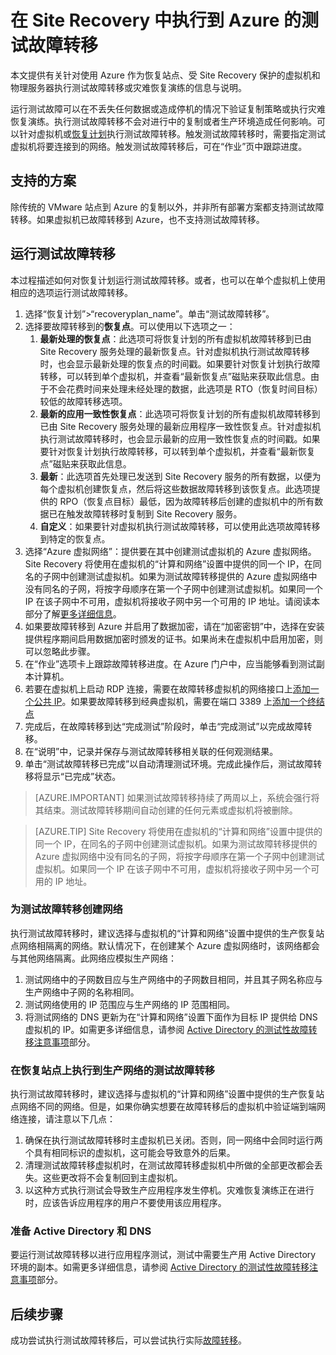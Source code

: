 <properties
    pageTitle="在 Site Recovery 中执行到 Azure 的测试故障转移 | Azure"
    description="Azure Site Recovery 可以协调虚拟机和物理服务器的复制、故障转移与恢复。了解有关故障转移到 Azure 或辅助数据中心的信息。"
    services="site-recovery"
    documentationcenter=""
    author="prateek9us"
    manager="gauravd"
    editor="" />
<tags
    ms.assetid="44813a48-c680-4581-a92e-cecc57cc3b1e"
    ms.service="site-recovery"
    ms.devlang="na"
    ms.topic="article"
    ms.tgt_pltfrm="na"
    ms.workload="storage-backup-recovery"
    ms.date="1/09/2017"
    wacn.date="02/10/2017"
    ms.author="pratshar" />  


# 在 Site Recovery 中执行到 Azure 的测试故障转移

本文提供有关针对使用 Azure 作为恢复站点、受 Site Recovery 保护的虚拟机和物理服务器执行测试故障转移或灾难恢复演练的信息与说明。


运行测试故障可以在不丢失任何数据或造成停机的情况下验证复制策略或执行灾难恢复演练。执行测试故障转移不会对进行中的复制或者生产环境造成任何影响。可以针对虚拟机或[恢复计划](/documentation/articles/site-recovery-create-recovery-plans/)执行测试故障转移。触发测试故障转移时，需要指定测试虚拟机将要连接到的网络。触发测试故障转移后，可在“作业”页中跟踪进度。


## 支持的方案
除传统的 VMware 站点到 Azure 的复制以外，并非所有部署方案都支持测试故障转移。如果虚拟机已故障转移到 Azure，也不支持测试故障转移。


## 运行测试故障转移
本过程描述如何对恢复计划运行测试故障转移。或者，也可以在单个虚拟机上使用相应的选项运行测试故障转移。

1. 选择“恢复计划”>“recoveryplan\_name”。单击“测试故障转移”。
1. 选择要故障转移到的**恢复点**。可以使用以下选项之一：
	1.  **最新处理的恢复点**：此选项可将恢复计划的所有虚拟机故障转移到已由 Site Recovery 服务处理的最新恢复点。针对虚拟机执行测试故障转移时，也会显示最新处理的恢复点的时间戳。如果要针对恢复计划执行故障转移，可以转到单个虚拟机，并查看“最新恢复点”磁贴来获取此信息。由于不会花费时间来处理未经处理的数据，此选项是 RTO（恢复时间目标）较低的故障转移选项。
	1.    **最新的应用一致性恢复点**：此选项可将恢复计划的所有虚拟机故障转移到已由 Site Recovery 服务处理的最新应用程序一致性恢复点。针对虚拟机执行测试故障转移时，也会显示最新的应用一致性恢复点的时间戳。如果要针对恢复计划执行故障转移，可以转到单个虚拟机，并查看“最新恢复点”磁贴来获取此信息。
	1.    **最新**：此选项首先处理已发送到 Site Recovery 服务的所有数据，以便为每个虚拟机创建恢复点，然后将这些数据故障转移到该恢复点。此选项提供的 RPO（恢复点目标）最低，因为故障转移后创建的虚拟机中的所有数据已在触发故障转移时复制到 Site Recovery 服务。
	1.	**自定义**：如果要针对虚拟机执行测试故障转移，可以使用此选项故障转移到特定的恢复点。
1. 选择“Azure 虚拟网络”：提供要在其中创建测试虚拟机的 Azure 虚拟网络。Site Recovery 将使用在虚拟机的“计算和网络”设置中提供的同一个 IP，在同名的子网中创建测试虚拟机。如果为测试故障转移提供的 Azure 虚拟网络中没有同名的子网，将按字母顺序在第一个子网中创建测试虚拟机。如果同一个 IP 在该子网中不可用，虚拟机将接收子网中另一个可用的 IP 地址。请阅读本部分了解[更多详细信息](#creating-a-network-for-test-failover)。
1. 如果要故障转移到 Azure 并启用了数据加密，请在“加密密钥”中，选择在安装提供程序期间启用数据加密时颁发的证书。如果尚未在虚拟机中启用加密，则可以忽略此步骤。
1. 在“作业”选项卡上跟踪故障转移进度。在 Azure 门户中，应当能够看到测试副本计算机。
1. 若要在虚拟机上启动 RDP 连接，需要在故障转移虚拟机的网络接口上[添加一个公共 IP](/documentation/articles/site-recovery-monitoring-and-troubleshooting/#adding-a-public-ip-on-a-resource-manager-virtual-machine)。如果要故障转移到经典虚拟机，需要在端口 3389 上[添加一个终结点](/documentation/articles/virtual-machines-windows-classic-setup-endpoints/)
1. 完成后，在故障转移到达“完成测试”阶段时，单击“完成测试”以完成故障转移。
1. 在“说明”中，记录并保存与测试故障转移相关联的任何观测结果。
1. 单击“测试故障转移已完成”以自动清理测试环境。完成此操作后，测试故障转移将显示“已完成”状态。


> [AZURE.IMPORTANT]
如果测试故障转移持续了两周以上，系统会强行将其结束。测试故障转移期间自动创建的任何元素或虚拟机将被删除。
> 
> 


> [AZURE.TIP]
Site Recovery 将使用在虚拟机的“计算和网络”设置中提供的同一个 IP，在同名的子网中创建测试虚拟机。如果为测试故障转移提供的 Azure 虚拟网络中没有同名的子网，将按字母顺序在第一个子网中创建测试虚拟机。如果同一个 IP 在该子网中不可用，虚拟机将接收子网中另一个可用的 IP 地址。
>
> 


### 为测试故障转移创建网络 
执行测试故障转移时，建议选择与虚拟机的“计算和网络”设置中提供的生产恢复站点网络相隔离的网络。默认情况下，在创建某个 Azure 虚拟网络时，该网络都会与其他网络隔离。此网络应模拟生产网络：

1. 测试网络中的子网数目应与生产网络中的子网数目相同，并且其子网名称应与生产网络中子网的名称相同。
1. 测试网络使用的 IP 范围应与生产网络的 IP 范围相同。
1. 将测试网络的 DNS 更新为在“计算和网络”设置下面作为目标 IP 提供给 DNS 虚拟机的 IP。如需更多详细信息，请参阅 [Active Directory 的测试性故障转移注意事项](/documentation/articles/site-recovery-active-directory/#test-failover-considerations)部分。


### 在恢复站点上执行到生产网络的测试故障转移 
执行测试故障转移时，建议选择与虚拟机的“计算和网络”设置中提供的生产恢复站点网络不同的网络。但是，如果你确实想要在故障转移后的虚拟机中验证端到端网络连接，请注意以下几点：

1. 确保在执行测试故障转移时主虚拟机已关闭。否则，同一网络中会同时运行两个具有相同标识的虚拟机，这可能会导致意外的后果。
1. 清理测试故障转移虚拟机时，在测试故障转移虚拟机中所做的全部更改都会丢失。这些更改将不会复制回到主虚拟机。
1. 以这种方式执行测试会导致生产应用程序发生停机。灾难恢复演练正在进行时，应该告诉应用程序的用户不要使用该应用程序。



### 准备 Active Directory 和 DNS
要运行测试故障转移以进行应用程序测试，测试中需要生产用 Active Directory 环境的副本。如需更多详细信息，请参阅 [Active Directory 的测试性故障转移注意事项](/documentation/articles/site-recovery-active-directory/#test-failover-considerations)部分。

## 后续步骤
成功尝试执行测试故障转移后，可以尝试执行实际[故障转移](/documentation/articles/site-recovery-failover/)。

<!---HONumber=Mooncake_0206_2017-->